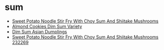 # sum

 * [Sweet Potato Noodle Stir Fry With Choy Sum And Shiitake Mushrooms](../../index/s/sweet-potato-noodle-stir-fry-with-choy-sum-and-shiitake-mushrooms-232269.json)
 * [Almond Cookies Dim Sum Variety](../../index/a/almond-cookies-dim-sum-variety.json)
 * [Dim Sum Asian Dumplings](../../index/d/dim-sum-asian-dumplings.json)
 * [Sweet Potato Noodle Stir Fry With Choy Sum And Shiitake Mushrooms 232269](../../index/s/sweet-potato-noodle-stir-fry-with-choy-sum-and-shiitake-mushrooms-232269.json)

